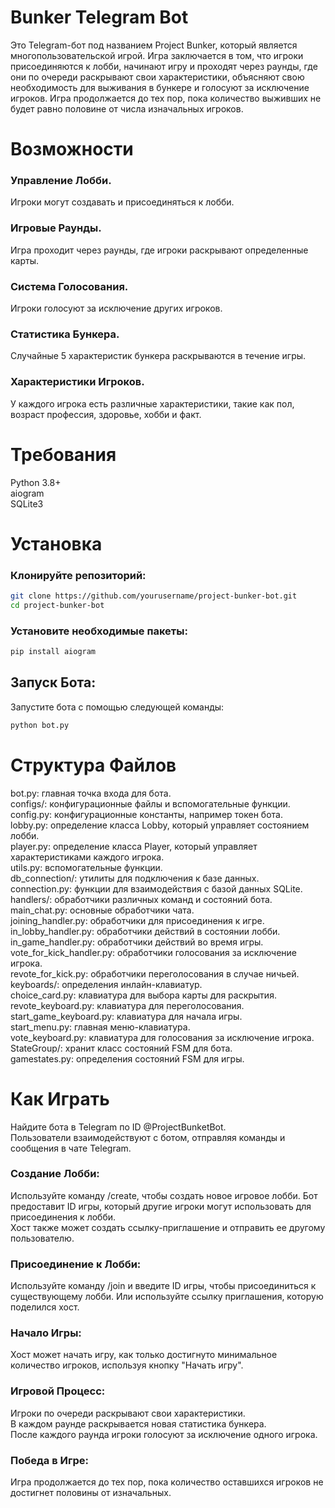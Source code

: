 # Bunker Telegram Bot
Это Telegram-бот под названием Project Bunker, который является многопользовательской игрой. Игра заключается в том, что игроки присоединяются к лобби, начинают игру и проходят через раунды, где они по очереди раскрывают свои характеристики, объясняют свою необходимость для выживания в бункере и голосуют за исключение игроков. Игра продолжается до тех пор, пока количество выживших не будет равно половине от числа изначальных игроков.

# Возможности
### Управление Лобби.
Игроки могут создавать и присоединяться к лобби.  
### Игровые Раунды.
Игра проходит через раунды, где игроки раскрывают определенные карты.  
### Система Голосования.
Игроки голосуют за исключение других игроков.  
### Статистика Бункера.
Случайные 5 характеристик бункера раскрываются в течение игры.  
### Характеристики Игроков.
У каждого игрока есть различные характеристики, такие как пол, возраст профессия, здоровье, хобби и факт.  
  
# Требования
Python 3.8+  
aiogram  
SQLite3  

# Установка
### Клонируйте репозиторий:  
```bash
git clone https://github.com/yourusername/project-bunker-bot.git  
cd project-bunker-bot  
```

### Установите необходимые пакеты:  
```sh
pip install aiogram  
```

## Запуск Бота:  
Запустите бота с помощью следующей команды:  
```sh
python bot.py  
```

# Структура Файлов
bot.py: главная точка входа для бота.  
configs/: конфигурационные файлы и вспомогательные функции.  
config.py: конфигурационные константы, например токен бота.  
lobby.py: определение класса Lobby, который управляет состоянием лобби.  
player.py: определение класса Player, который управляет характеристиками каждого игрока.  
utils.py: вспомогательные функции.  
db_connection/: утилиты для подключения к базе данных.  
connection.py: функции для взаимодействия с базой данных SQLite.  
handlers/: обработчики различных команд и состояний бота.  
main_chat.py: основные обработчики чата.  
joining_handler.py: обработчики для присоединения к игре.  
in_lobby_handler.py: обработчики действий в состоянии лобби.  
in_game_handler.py: обработчики действий во время игры.  
vote_for_kick_handler.py: обработчики голосования за исключение игрока.  
revote_for_kick.py: обработчики переголосования в случае ничьей.  
keyboards/: определения инлайн-клавиатур.  
choice_card.py: клавиатура для выбора карты для раскрытия.  
revote_keyboard.py: клавиатура для переголосования.  
start_game_keyboard.py: клавиатура для начала игры.  
start_menu.py: главная меню-клавиатура.  
vote_keyboard.py: клавиатура для голосования за исключение игрока.  
StateGroup/: хранит класс состояний FSM для бота.  
gamestates.py: определения состояний FSM для игры.  

# Как Играть
Найдите бота в Telegram по ID @ProjectBunketBot.  
Пользователи взаимодействуют с ботом, отправляя команды и сообщения в чате Telegram.  

### Создание Лобби:  

Используйте команду /create, чтобы создать новое игровое лобби.
Бот предоставит ID игры, который другие игроки могут использовать для присоединения к лобби.  
Хост также может создать ссылку-приглашение и отправить ее другому пользователю.  

### Присоединение к Лобби:  
Используйте команду /join и введите ID игры, чтобы присоединиться к существующему лобби.
Или используйте ссылку приглашения, которую поделился хост.  

### Начало Игры:  
Хост может начать игру, как только достигнуто минимальное количество игроков, используя кнопку "Начать игру".  

### Игровой Процесс:  
Игроки по очереди раскрывают свои характеристики.  
В каждом раунде раскрывается новая статистика бункера.  
После каждого раунда игроки голосуют за исключение одного игрока.  

### Победа в Игре:  
Игра продолжается до тех пор, пока количество оставшихся игроков не достигнет половины от изначальных.  
